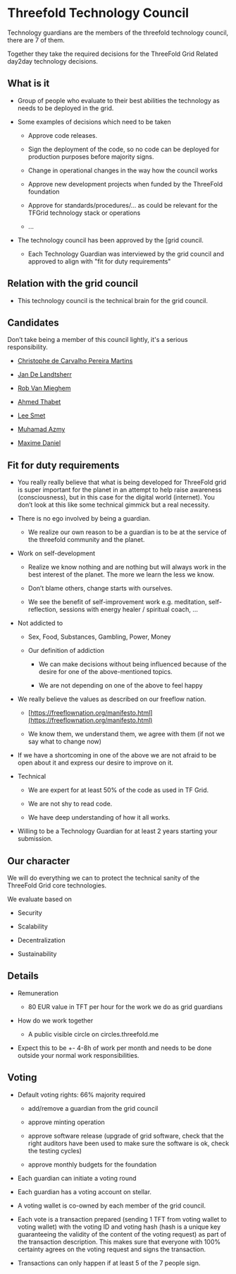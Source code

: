 # Threefold Technology Council

Technology guardians are the members of the threefold technology council, there are 7 of them.

Together they take the required decisions for the ThreeFold Grid Related day2day technology decisions.

## What is it

* Group of people who evaluate to their best abilities the technology as needs to be deployed in the grid.

* Some examples of decisions which need to be taken

    * Approve code releases.

    * Sign the deployment of the code, so no code can be deployed for production purposes before majority signs.

    * Change in operational changes in the way how the council works

    * Approve new development projects when funded by the ThreeFold foundation

    * Approve for standards/procedures/… as could be relevant for the TFGrid technology stack or operations

    * ...

* The technology council has been approved by the [grid council.

    * Each Technology Guardian was interviewed by the grid council and approved to align with "fit for duty requirements"

## Relation with the grid council

* This technology council is the technical brain for the grid council.

## Candidates 

Don’t take being a member of this council lightly, it's a serious responsibility.

* [Christophe de Carvalho Pereira Martins](christophe_dcmp.md)

* [Jan De Landtsherr](jan_de_landtsheer.md)

* [Rob Van Mieghem](rob_van_mieghem.md)

* [Ahmed Thabet](ahmed_thabet.md)

* [Lee Smet](lee_smet.md)

* [Muhamad Azmy](muhamed_azmy.md)

* [Maxime Daniel](maxime_daniel.md)



## Fit for duty requirements

* You really really believe that what is being developed for ThreeFold grid is super important for the planet in an attempt to help raise awareness (consciousness), but in this case for the digital world (internet). You don’t look at this like some technical gimmick but a real necessity.

* There is no ego involved by being a guardian.

    * We realize our own reason to be a guardian is to be at the service of the threefold community and the planet.

* Work on self-development

    * Realize we know nothing and are nothing but will always work in the best interest of the planet. The more we learn the less we know. 

    * Don’t blame others, change starts with ourselves.

    * We see the benefit of self-improvement work e.g. meditation, self-reflection, sessions with energy healer / spiritual coach, …

* Not addicted to 

    * Sex, Food, Substances, Gambling, Power, Money

    * Our definition of addiction

        * We can make decisions without being influenced because of the desire for one of the above-mentioned topics.

        * We are not depending on one of the above to feel happy

* We really believe the values as described on our freeflow nation.

    * [https://freeflownation.org/manifesto.html](https://freeflownation.org/manifesto.html)

    * We know them, we understand them, we agree with them 
(if not we say what to change now)

* If we have a shortcoming in one of the above we are not afraid to be open about it and express our desire to improve on it.

* Technical

    * We are expert for at least 50% of the code as used in TF Grid.

    * We are not shy to read code.

    * We have deep understanding of how it all works.

* Willing to be a Technology Guardian for at least 2 years starting your submission.

## Our character

We will do everything we can to protect the technical sanity of the ThreeFold Grid core technologies.

We evaluate based on

* Security

* Scalability

* Decentralization

* Sustainability

## Details

* Remuneration

    * 80 EUR value in TFT per hour for the work we do as grid guardians

* How do we work together

    * A public visible circle on circles.threefold.me

* Expect this to be +- 4-8h of work per month and needs to be done outside your normal work responsibilities.

## Voting

* Default voting rights: 66% majority required

    * add/remove a guardian from the grid council

    * approve minting operation

    * approve software release (upgrade of grid software, check that the right auditors have been used to make sure the software is ok, check the testing cycles)

    * approve monthly budgets for the foundation

* Each guardian can initiate a voting round

* Each guardian has a voting account on stellar.

* A voting wallet is co-owned by each member of the grid council.

* Each vote is a transaction prepared (sending 1 TFT from voting wallet to voting wallet) with the voting ID and voting hash (hash is a unique key guaranteeing the validity of the content of the voting request) as part of the transaction description. This makes sure that everyone with 100% certainty agrees on the voting request and signs the transaction.

* Transactions can only happen if at least 5 of the 7 people sign.


